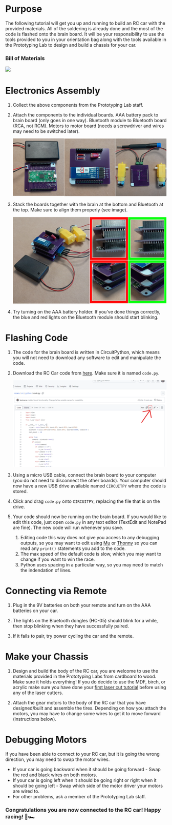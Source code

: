 # Purpose

The following tutorial will get you up and running to build an RC car with the provided materials. All of the soldering is already done and the most of the code is flashed onto the brain board. It will be your responsibility to use the tools provided to you in your orientation bag along with the tools available in the Prototyping Lab to design and build a chassis for your car.

### Bill of Materials

![](/assets/tutorial/component_layout.svg)


# Electronics Assembly

1. Collect the above components from the Prototyping Lab staff.

1. Attach the components to the individual boards. AAA battery pack to brain board (only goes in one way). Bluetooth module to Bluetooth board (RCA, not RCM). Motors to motor board (needs a screwdriver and wires may need to be switched later).

    ![Component assembly](assets/tutorial/component_assembly.svg)

1. Stack the boards together with the brain at the bottom and Bluetooth at the top. Make sure to align them properly (see image).

    ![Full assembly](assets/tutorial/full_assembly.svg)

1. Try turning on the AAA battery holder. If you've done things correctly, the blue and red lights on the Bluetooth module should start blinking.

# Flashing Code

1. The code for the brain board is written in CircuitPython, which means you will not need to download any software to edit and manipulate the code. 
1. Download the RC Car code from [here](src/python/code.py). Make sure it is named `code.py`.

    ![Image of the button to click](assets/tutorial/dl_code.svg)

1. Using a micro USB cable, connect the brain board to your computer (you do not need to disconnect the other boards). Your computer should now have a new USB drive available named `CIRCUITPY` where the code is stored.
1. Click and drag `code.py` onto `CIRCUITPY`, replacing the file that is on the drive.
1. Your code should now be running on the brain board. If you would like to edit this code, just open `code.py` in any text editor (TextEdit and NotePad are fine). The new code will run whenever you save.
    1. Editing code this way does not give you access to any debugging outputs, so you may want to edit using [Mu](https://codewith.mu/en/download) or [Thonny](https://thonny.org/) so you can read any `print()` statements you add to the code.
    1. The max speed of the default code is slow, which you may want to change if you want to win the race.
    1. Python uses spacing in a particular way, so you may need to match the indendation of lines.

# Connecting via Remote
1. Plug in the 9V batteries on both your remote and turn on the AAA batteries on your car.

1. The lights on the Bluetooth dongles (HC-05) should blink for a while, then stop blinking when they have successfully paired.

1. If it fails to pair, try power cycling the car and the remote.

# Make your Chassis
1. Design and build the body of the RC car, you are welcome to use the materials provided in the Prototyping Labs from cardboard to wood. Make sure it holds everything! If you do decide to use the MDF, birch, or acrylic make sure you have done your [first laser cut tutorial](https://gixlabs.github.io/how_to/first_lasercut.html) before using any of the laser cutters.

1. Attach the gear motors to the body of the RC car that you have designed/built and assemble the tires. Depending on how you attach the motors, you may have to change some wires to get it to move forward (instructions below).

# Debugging Motors
If you have been able to connect to your RC car, but it is going the wrong direction, you may need to swap the motor wires.
- If your car is going backward when it should be going forward - Swap the red and black wires on both motors.
- If your car is going left when it should be going right or right when it should be going left - Swap which side of the motor driver your motors are wired to.
- For other problems, ask a member of the Prototyping Lab staff.

### Congratulations you are now connected to the RC car! Happy racing! 🏁🏎
